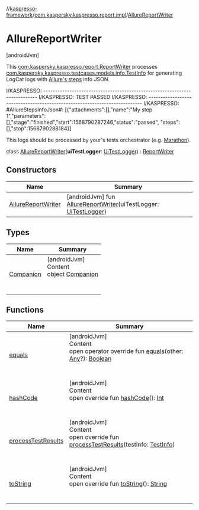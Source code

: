 //[kaspresso-framework](../../index.md)/[com.kaspersky.kaspresso.report.impl](../index.md)/[AllureReportWriter](index.md)



# AllureReportWriter  
 [androidJvm] 



This [com.kaspersky.kaspresso.report.ReportWriter](../../com.kaspersky.kaspresso.report/-report-writer/index.md) processes [com.kaspersky.kaspresso.testcases.models.info.TestInfo](../../com.kaspersky.kaspresso.testcases.models.info/-test-info/index.md) for generating LogCat logs with <a href="https://docs.qameta.io/allure/#_steps">Allure's steps</a> info JSON.



I/KASPRESSO: --------------------------------------------------------------------------- I/KASPRESSO: TEST PASSED I/KASPRESSO: --------------------------------------------------------------------------- I/KASPRESSO: #AllureStepsInfoJson#: [{"attachments":[],"name":"My step 1","parameters":[],"stage":"finished","start":1568790287246,"status":"passed", "steps":[],"stop":1568790288184}]



This logs should be processed by your's tests orchestrator (e.g. <a href="https://github.com/Malinskiy/marathon">Marathon</a>).



class [AllureReportWriter](index.md)(**uiTestLogger**: [UiTestLogger](../../com.kaspersky.kaspresso.logger/-ui-test-logger/index.md)) : [ReportWriter](../../com.kaspersky.kaspresso.report/-report-writer/index.md)   


## Constructors  
  
|  Name|  Summary| 
|---|---|
| [AllureReportWriter](-allure-report-writer.md)|  [androidJvm] fun [AllureReportWriter](-allure-report-writer.md)(uiTestLogger: [UiTestLogger](../../com.kaspersky.kaspresso.logger/-ui-test-logger/index.md))   <br>


## Types  
  
|  Name|  Summary| 
|---|---|
| [Companion](-companion/index.md)| [androidJvm]  <br>Content  <br>object [Companion](-companion/index.md)  <br><br><br>


## Functions  
  
|  Name|  Summary| 
|---|---|
| [equals](https://kotlinlang.org/api/latest/jvm/stdlib/kotlin/-any/equals.html)| [androidJvm]  <br>Content  <br>open operator override fun [equals](https://kotlinlang.org/api/latest/jvm/stdlib/kotlin/-any/equals.html)(other: [Any](https://kotlinlang.org/api/latest/jvm/stdlib/kotlin/-any/index.html)?): [Boolean](https://kotlinlang.org/api/latest/jvm/stdlib/kotlin/-boolean/index.html)  <br><br><br>
| [hashCode](https://kotlinlang.org/api/latest/jvm/stdlib/kotlin/-any/hash-code.html)| [androidJvm]  <br>Content  <br>open override fun [hashCode](https://kotlinlang.org/api/latest/jvm/stdlib/kotlin/-any/hash-code.html)(): [Int](https://kotlinlang.org/api/latest/jvm/stdlib/kotlin/-int/index.html)  <br><br><br>
| [processTestResults](process-test-results.md)| [androidJvm]  <br>Content  <br>open override fun [processTestResults](process-test-results.md)(testInfo: [TestInfo](../../com.kaspersky.kaspresso.testcases.models.info/-test-info/index.md))  <br><br><br>
| [toString](https://kotlinlang.org/api/latest/jvm/stdlib/kotlin/-any/to-string.html)| [androidJvm]  <br>Content  <br>open override fun [toString](https://kotlinlang.org/api/latest/jvm/stdlib/kotlin/-any/to-string.html)(): [String](https://kotlinlang.org/api/latest/jvm/stdlib/kotlin/-string/index.html)  <br><br><br>

